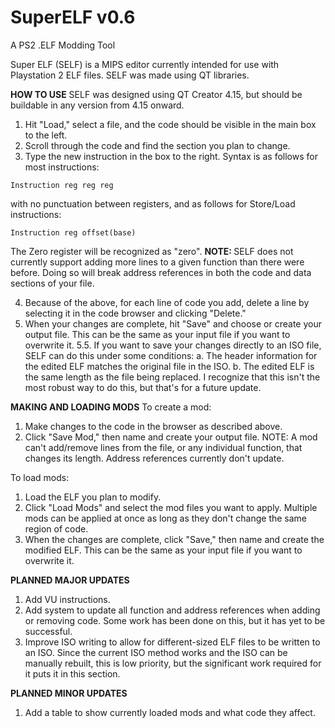 # SuperELF v0.6
A PS2 .ELF Modding Tool

Super ELF (SELF) is a MIPS editor currently intended for use with Playstation 2 ELF files. SELF was made using QT libraries. 

<b>HOW TO USE</b>
SELF was designed using QT Creator 4.15, but should be buildable in any version from 4.15 onward. 

  1. Hit "Load," select a file, and the code should be visible in the main box to the left.
  2. Scroll through the code and find the section you plan to change.
  3. Type the new instruction in the box to the right. Syntax is as follows for most instructions: 
    
    Instruction reg reg reg
  
  with no punctuation between registers, and as follows for Store/Load instructions:
  
    Instruction reg offset(base)
  
  The Zero register will be recognized as "zero". <b> NOTE: </b> SELF does not currently support adding more lines to a given function than there were before. Doing so will break address references in both the code and data sections of your file. 
  
  4. Because of the above, for each line of code you add, delete a line by selecting it in the code browser and clicking "Delete."
  5. When your changes are complete, hit "Save" and choose or create your output file. This can be the same as your input file if you want to overwrite it.
    5.5. If you want to save your changes directly to an ISO file, SELF can do this under some conditions:
      a. The header information for the edited ELF matches the original file in the ISO.
      b. The edited ELF is the same length as the file being replaced.
    I recognize that this isn't the most robust way to do this, but that's for a future update.

<b>MAKING AND LOADING MODS</b>
To create a mod:
1. Make changes to the code in the browser as described above. 
2. Click "Save Mod," then name and create your output file.
NOTE: A mod can't add/remove lines from the file, or any individual function, that changes its length. Address references currently don't update. 

To load mods:
1. Load the ELF you plan to modify.
2. Click "Load Mods" and select the mod files you want to apply. Multiple mods can be applied at once as long as they don't change the same region of code.
3. When the changes are complete, click "Save," then name and create the modified ELF. This can be the same as your input file if you want to overwrite it. 
  
<b>PLANNED MAJOR UPDATES</b>
1. Add VU instructions.
2. Add system to update all function and address references when adding or removing code. Some work has been done on this, but it has yet to be successful. 
3. Improve ISO writing to allow for different-sized ELF files to be written to an ISO. Since the current ISO method works and the ISO can be manually rebuilt, this is low priority, but the significant work required for it puts it in this section. 

<b>PLANNED MINOR UPDATES</b>
1. Add a table to show currently loaded mods and what code they affect.
